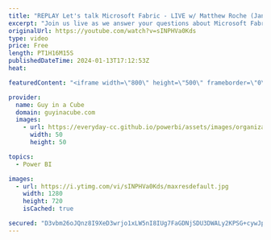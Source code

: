 ```yaml
---
title: "REPLAY Let's talk Microsoft Fabric - LIVE w/ Matthew Roche (Jan 13, 2024)"
excerpt: "Join us live as we answer your questions about Microsoft Fabric (including Power BI)! Get your questions in the chat early as we don't get to all of them.  Connect with Matthew: Mastodon: https://techhub.social/@SQLAllFather YouTube: https://www.youtube.com/channel/UCpsilPn-2qFlrYYuvyFkpPQ Website: https://ssbipolar.com/"
originalUrl: https://youtube.com/watch?v=sINPHVa0Kds
type: video
price: Free
length: PT1H16M15S
publishedDateTime: 2024-01-13T17:12:53Z
heat: 

featuredContent: "<iframe width=\"800\" height=\"500\" frameborder=\"0\" src=\"https://www.youtube.com/embed/sINPHVa0Kds\" allow=\"accelerometer; autoplay; encrypted-media; gyroscope; picture-in-picture\" allowfullscreen></iframe>"

provider:
  name: Guy in a Cube
  domain: guyinacube.com
  images:
    - url: https://everyday-cc.github.io/powerbi/assets/images/organizations/guyinacube.com-50x50.jpg
      width: 50
      height: 50

topics:
  - Power BI

images:
  - url: https://i.ytimg.com/vi/sINPHVa0Kds/maxresdefault.jpg
    width: 1280
    height: 720
    isCached: true

secured: "D3vbm26oJQnz8I9XeD3wrjo1xLW5nI8IUg7FaGDNjSDU3DWALy2KPSG+cywJpCDpd03KhvZqWcpm5sj7WGF8BjEAXCQMSxRGaueLK6MItc5ravj6Js9ltAcHOxqx5B8JrO1FH4sChnztqlwRABi4uWXUa2zrkmJnwP1z2/cL9N2hJKcK+0slF7nzXz+6BH+mlAJbWERtczQRX54+c8I2FCus7J0tWZWTcihQf8iFTpcBj3dsxsptlJ54fGUitOC59jf2jgpm5/hyMhMRWb5SYPBNzwy3DEJMbmuFQoWweTVSvZ9AOrPcao33Vae9DXGBwAsocgCPsfu6ZCFM7IGI6SQsn8Cv/9M8VBWi+FGRPmS4WRP4NacfTryRxwehfgv7XqCkAfx8QWMjaXdjXI9KOHRaHkSAS8+Rl3Ne2n88OZw=;IIlBzk7Jwhjh3uMkov7Bqg=="
---
```


